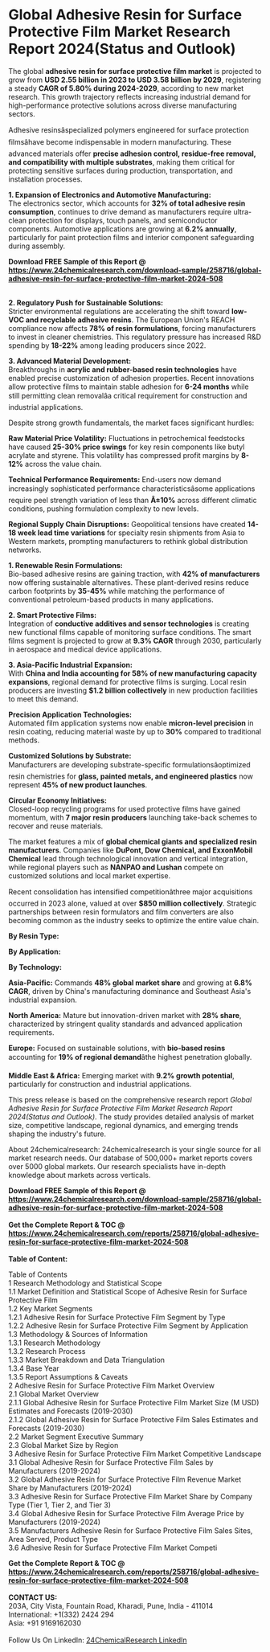 <h1>Global Adhesive Resin for Surface Protective Film Market Research Report 2024(Status and Outlook)</h1><p>The global <strong>adhesive resin for surface protective film market</strong> is projected to grow from <strong>USD 2.55 billion in 2023 to USD 3.58 billion by 2029</strong>, registering a steady <strong>CAGR of 5.80% during 2024-2029</strong>, according to new market research. This growth trajectory reflects increasing industrial demand for high-performance protective solutions across diverse manufacturing sectors.</p><p>Adhesive resinsâspecialized polymers engineered for surface protection filmsâhave become indispensable in modern manufacturing. These advanced materials offer <strong>precise adhesion control, residue-free removal, and compatibility with multiple substrates</strong>, making them critical for protecting sensitive surfaces during production, transportation, and installation processes.</p><p><strong>1. Expansion of Electronics and Automotive Manufacturing:</strong><br>
The electronics sector, which accounts for <strong>32% of total adhesive resin consumption</strong>, continues to drive demand as manufacturers require ultra-clean protection for displays, touch panels, and semiconductor components. Automotive applications are growing at <strong>6.2% annually</strong>, particularly for paint protection films and interior component safeguarding during assembly.</p><div><b>Download FREE Sample of this Report @ 
            <a href="https://www.24chemicalresearch.com/download-sample/258716/global-adhesive-resin-for-surface-protective-film-market-2024-508">
            https://www.24chemicalresearch.com/download-sample/258716/global-adhesive-resin-for-surface-protective-film-market-2024-508</a></b></div><br><p><strong>2. Regulatory Push for Sustainable Solutions:</strong><br>
Stricter environmental regulations are accelerating the shift toward <strong>low-VOC and recyclable adhesive resins</strong>. The European Union's REACH compliance now affects <strong>78% of resin formulations</strong>, forcing manufacturers to invest in cleaner chemistries. This regulatory pressure has increased R&amp;D spending by <strong>18-22%</strong> among leading producers since 2022.</p><p><strong>3. Advanced Material Development:</strong><br>
Breakthroughs in <strong>acrylic and rubber-based resin technologies</strong> have enabled precise customization of adhesion properties. Recent innovations allow protective films to maintain stable adhesion for <strong>6-24 months</strong> while still permitting clean removalâa critical requirement for construction and industrial applications.</p><p>Despite strong growth fundamentals, the market faces significant hurdles:</p><p><strong>Raw Material Price Volatility:</strong> Fluctuations in petrochemical feedstocks have caused <strong>25-30% price swings</strong> for key resin components like butyl acrylate and styrene. This volatility has compressed profit margins by <strong>8-12%</strong> across the value chain.</p><p><strong>Technical Performance Requirements:</strong> End-users now demand increasingly sophisticated performance characteristicsâsome applications require peel strength variation of less than <strong>Â±10%</strong> across different climatic conditions, pushing formulation complexity to new levels.</p><p><strong>Regional Supply Chain Disruptions:</strong> Geopolitical tensions have created <strong>14-18 week lead time variations</strong> for specialty resin shipments from Asia to Western markets, prompting manufacturers to rethink global distribution networks.</p><p><strong>1. Renewable Resin Formulations:</strong><br>
Bio-based adhesive resins are gaining traction, with <strong>42% of manufacturers</strong> now offering sustainable alternatives. These plant-derived resins reduce carbon footprints by <strong>35-45%</strong> while matching the performance of conventional petroleum-based products in many applications.</p><p><strong>2. Smart Protective Films:</strong><br>
Integration of <strong>conductive additives and sensor technologies</strong> is creating new functional films capable of monitoring surface conditions. The smart films segment is projected to grow at <strong>9.3% CAGR</strong> through 2030, particularly in aerospace and medical device applications.</p><p><strong>3. Asia-Pacific Industrial Expansion:</strong><br>
With <strong>China and India accounting for 58% of new manufacturing capacity expansions</strong>, regional demand for protective films is surging. Local resin producers are investing <strong>$1.2 billion collectively</strong> in new production facilities to meet this demand.</p><p><strong>Precision Application Technologies:</strong><br>
	Automated film application systems now enable <strong>micron-level precision</strong> in resin coating, reducing material waste by up to <strong>30%</strong> compared to traditional methods.</p><p><strong>Customized Solutions by Substrate:</strong><br>
	Manufacturers are developing substrate-specific formulationsâoptimized resin chemistries for <strong>glass, painted metals, and engineered plastics</strong> now represent <strong>45% of new product launches</strong>.</p><p><strong>Circular Economy Initiatives:</strong><br>
	Closed-loop recycling programs for used protective films have gained momentum, with <strong>7 major resin producers</strong> launching take-back schemes to recover and reuse materials.</p><p>The market features a mix of <strong>global chemical giants and specialized resin manufacturers</strong>. Companies like <strong>DuPont, Dow Chemical, and ExxonMobil Chemical</strong> lead through technological innovation and vertical integration, while regional players such as <strong>NANPAO and Lushan</strong> compete on customized solutions and local market expertise.</p><p>Recent consolidation has intensified competitionâthree major acquisitions occurred in 2023 alone, valued at over <strong>$850 million collectively</strong>. Strategic partnerships between resin formulators and film converters are also becoming common as the industry seeks to optimize the entire value chain.</p><p><strong>By Resin Type:</strong></p><p><strong>By Application:</strong></p><p><strong>By Technology:</strong></p><p><strong>Asia-Pacific:</strong> Commands <strong>48% global market share</strong> and growing at <strong>6.8% CAGR</strong>, driven by China's manufacturing dominance and Southeast Asia's industrial expansion.</p><p><strong>North America:</strong> Mature but innovation-driven market with <strong>28% share</strong>, characterized by stringent quality standards and advanced application requirements.</p><p><strong>Europe:</strong> Focused on sustainable solutions, with <strong>bio-based resins</strong> accounting for <strong>19% of regional demand</strong>âthe highest penetration globally.</p><p><strong>Middle East &amp; Africa:</strong> Emerging market with <strong>9.2% growth potential</strong>, particularly for construction and industrial applications.</p><p>This press release is based on the comprehensive research report <em>Global Adhesive Resin for Surface Protective Film Market Research Report 2024(Status and Outlook)</em>. The study provides detailed analysis of market size, competitive landscape, regional dynamics, and emerging trends shaping the industry's future.</p><p>About 24chemicalresearch: 24chemicalresearch is your single source for all market research needs. Our database of 500,000+ market reports covers over 5000 global markets. Our research specialists have in-depth knowledge about markets across verticals.</p><div><b>Download FREE Sample of this Report @ 
            <a href="https://www.24chemicalresearch.com/download-sample/258716/global-adhesive-resin-for-surface-protective-film-market-2024-508">
            https://www.24chemicalresearch.com/download-sample/258716/global-adhesive-resin-for-surface-protective-film-market-2024-508</a></b></div><br><div><b>Get the Complete Report & TOC @ 
            <a href="https://www.24chemicalresearch.com/reports/258716/global-adhesive-resin-for-surface-protective-film-market-2024-508">
            https://www.24chemicalresearch.com/reports/258716/global-adhesive-resin-for-surface-protective-film-market-2024-508</a></b></div><br>
            <b>Table of Content:</b><p>Table of Contents<br />
1 Research Methodology and Statistical Scope<br />
1.1 Market Definition and Statistical Scope of Adhesive Resin for Surface Protective Film<br />
1.2 Key Market Segments<br />
1.2.1 Adhesive Resin for Surface Protective Film Segment by Type<br />
1.2.2 Adhesive Resin for Surface Protective Film Segment by Application<br />
1.3 Methodology & Sources of Information<br />
1.3.1 Research Methodology<br />
1.3.2 Research Process<br />
1.3.3 Market Breakdown and Data Triangulation<br />
1.3.4 Base Year<br />
1.3.5 Report Assumptions & Caveats<br />
2 Adhesive Resin for Surface Protective Film Market Overview<br />
2.1 Global Market Overview<br />
2.1.1 Global Adhesive Resin for Surface Protective Film Market Size (M USD) Estimates and Forecasts (2019-2030)<br />
2.1.2 Global Adhesive Resin for Surface Protective Film Sales Estimates and Forecasts (2019-2030)<br />
2.2 Market Segment Executive Summary<br />
2.3 Global Market Size by Region<br />
3 Adhesive Resin for Surface Protective Film Market Competitive Landscape<br />
3.1 Global Adhesive Resin for Surface Protective Film Sales by Manufacturers (2019-2024)<br />
3.2 Global Adhesive Resin for Surface Protective Film Revenue Market Share by Manufacturers (2019-2024)<br />
3.3 Adhesive Resin for Surface Protective Film Market Share by Company Type (Tier 1, Tier 2, and Tier 3)<br />
3.4 Global Adhesive Resin for Surface Protective Film Average Price by Manufacturers (2019-2024)<br />
3.5 Manufacturers Adhesive Resin for Surface Protective Film Sales Sites, Area Served, Product Type<br />
3.6 Adhesive Resin for Surface Protective Film Market Competi</p><div><b>Get the Complete Report & TOC @ 
            <a href="https://www.24chemicalresearch.com/reports/258716/global-adhesive-resin-for-surface-protective-film-market-2024-508">
            https://www.24chemicalresearch.com/reports/258716/global-adhesive-resin-for-surface-protective-film-market-2024-508</a></b></div><br><b>CONTACT US:</b><br>
            203A, City Vista, Fountain Road, Kharadi, Pune, India - 411014<br>
            International: +1(332) 2424 294<br>
            Asia: +91 9169162030 <br><br>
            Follow Us On LinkedIn: <a href="https://www.linkedin.com/company/24chemicalresearch/">24ChemicalResearch LinkedIn</a>